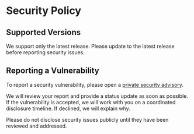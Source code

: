 # Security Policy

## Supported Versions

We support only the latest release. Please update to the latest release before reporting security issues.

## Reporting a Vulnerability


To report a security vulnerability, please open a [private security advisory](https://github.com/scarowar/terraform-branch-deploy/security/advisories).


We will review your report and provide a status update as soon as possible. If the vulnerability is accepted, we will work with you on a coordinated disclosure timeline. If declined, we will explain why.

Please do not disclose security issues publicly until they have been reviewed and addressed.
